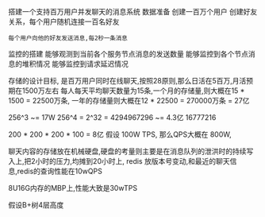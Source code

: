 
搭建一个支持百万用户并发聊天的消息系统
数据准备
    创建一百万个用户
    创建好友关系，每个用户随机连接一百名好友

    每个用户向他的好友发送消息,每2秒一条消息

监控的搭建
    能够观测到当前各个服务节点消息的发送数量
    能够监控到各个节点消息的堆积情况
    能够监控到请求延迟情况


存储的设计目标,
是百万用户同时在线聊天,按照28原则,那么日活在5百万,月活预期在1500万左右
每人每天平均聊天数量为15条,一个月的存储量,则大概在15 * 1500 = 22500万条,
一年的存储量则大概在12 * 22500 = 270000万条 = 27亿


256^3 ~= 17W 
256^4 = 2^32 = 4294967296 ~= 4.3亿
16777216

200 * 200 * 200 * 100 = 8亿
假设 100W TPS, 那么QPS大概在 800W,

聊天内容的存储放在机械硬盘,硬盘的考量则主要是在消息队列的泄洪时的持续写入上,把2小时的压力,均摊到20小时上,
redis 放版本号变动,和最近的聊天信息,redis的查询性能在10wQPS

8U16G内存的MBP上,性能大致是30wTPS

假设B+树4层高度
